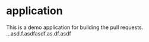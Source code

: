 # application
This is a demo application for building the pull requests.
...asd.f.asdfasdf.as.df.asdf
